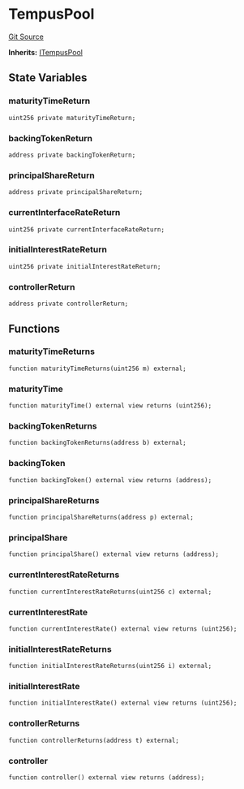 # TempusPool
[Git Source](https://github.com/Swivel-Finance/illuminate/blob/756f41d3de7041d0b83523598284cee2b14c535e/src/mocks/TempusPool.sol)

**Inherits:**
[ITempusPool](/src/interfaces/ITempusPool.sol/contract.ITempusPool.md)


## State Variables
### maturityTimeReturn

```solidity
uint256 private maturityTimeReturn;
```


### backingTokenReturn

```solidity
address private backingTokenReturn;
```


### principalShareReturn

```solidity
address private principalShareReturn;
```


### currentInterfaceRateReturn

```solidity
uint256 private currentInterfaceRateReturn;
```


### initialInterestRateReturn

```solidity
uint256 private initialInterestRateReturn;
```


### controllerReturn

```solidity
address private controllerReturn;
```


## Functions
### maturityTimeReturns


```solidity
function maturityTimeReturns(uint256 m) external;
```

### maturityTime


```solidity
function maturityTime() external view returns (uint256);
```

### backingTokenReturns


```solidity
function backingTokenReturns(address b) external;
```

### backingToken


```solidity
function backingToken() external view returns (address);
```

### principalShareReturns


```solidity
function principalShareReturns(address p) external;
```

### principalShare


```solidity
function principalShare() external view returns (address);
```

### currentInterestRateReturns


```solidity
function currentInterestRateReturns(uint256 c) external;
```

### currentInterestRate


```solidity
function currentInterestRate() external view returns (uint256);
```

### initialInterestRateReturns


```solidity
function initialInterestRateReturns(uint256 i) external;
```

### initialInterestRate


```solidity
function initialInterestRate() external view returns (uint256);
```

### controllerReturns


```solidity
function controllerReturns(address t) external;
```

### controller


```solidity
function controller() external view returns (address);
```

